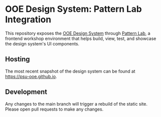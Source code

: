 # OOE Design System: Pattern Lab Integration
This repository exposes the [OOE Design System](https://github.com/PSU-OOE/components) through [Pattern Lab](https://patternlab.io/), a frontend
workshop environment that helps build, view, test, and showcase the design
system's UI components.

## Hosting
The most recent snapshot of the design system can be found at https://psu-ooe.github.io.

## Development
Any changes to the main branch will trigger a rebuild of the static site.  Please open pull requests to make any changes.